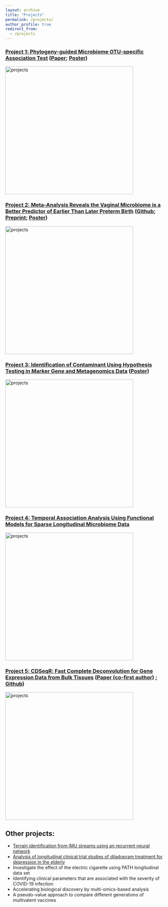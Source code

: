 ```yaml
---
layout: archive
title: "Projects"
permalink: /projects/
author_profile: true
redirect_from:
  - /projects
---
```


### [Project 1: Phylogeny-guided Microbiome OTU-specific Association Test](http://hczdavid.github.io/projects/project1) ([Paper](https://microbiomejournal.biomedcentral.com/articles/10.1186/s40168-022-01266-3); [Poster](http://hczdavid.github.io/files/JSM_post.pdf))

<img src="http://hczdavid.github.io/images/project1.png" alt="projects" width="400"/>

### [Project 2: Meta-Analysis Reveals the Vaginal Microbiome is a Better Predictor of Earlier Than Later Preterm Birth](http://hczdavid.github.io/projects/project2) ([Github](https://github.com/hczdavid/metaManuscript); [Preprint](https://www.medrxiv.org/content/10.1101/2022.09.26.22280389v1); [Poster](http://hczdavid.github.io/files/symposium.pdf))

<img src="http://hczdavid.github.io/images/sum_plot.png" alt="projects" width="400"/>


### [Project 3: Identification of Contaminant Using Hypothesis Testing in Marker Gene and Metagenomics Data](http://hczdavid.github.io/projects/project3) ([Poster](http://hczdavid.github.io/files/tcontam.pdf))

<img src="http://hczdavid.github.io/images/tcontam.png" alt="projects" width="400"/>


### [Project 4: Temporal Association Analysis Using Functional Models for Sparse Longitudinal Microbiome Data ](http://hczdavid.github.io/projects/project4)

<img src="http://hczdavid.github.io/images/fda.png" alt="projects" width="400"/>

### [Project 5: CDSeqR: Fast Complete Deconvolution for Gene Expression Data from Bulk Tissues](http://hczdavid.github.io/projects/project5) ([Paper (co-first author)](https://bmcbioinformatics.biomedcentral.com/articles/10.1186/s12859-021-04186-5) ; [Github](https://github.com/hczdavid/CDSeq))

<img src="http://hczdavid.github.io/images/cdseq.png" alt="projects" width="400"/>



## Other projects:

  * [Terrain identification from IMU streams using an recurrent neural network](http://hczdavid.github.io/files/rnn.pdf)
  * [Analysis of longitudinal clinical trial studies of diladopram treatment for depression in the elderly](http://hczdavid.github.io/files/longitudinal.pdf)
  * Investigate the effect of the electric cigarette using PATH longitudinal data set 
  * Identifying clinical parameters that are associated with the severity of COVID-19 infection
  * Accelerating biological discovery by multi-omics-based analysis
  * A pseudo-value approach to compare different generations of multivalent vaccines
 

  
  
  
  
  
  
  
  
  
  
